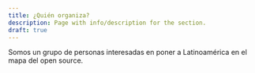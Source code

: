 ```yaml
---
title: ¿Quién organiza?
description: Page with info/description for the section.
draft: true
---
```

Somos un grupo de personas interesadas en poner a Latinoamérica en el mapa del open source.


